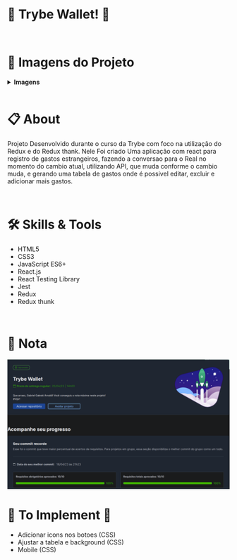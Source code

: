 # :money_with_wings: Trybe Wallet! :money_with_wings:

<br>

# :camera_flash: Imagens do Projeto

<details>
  <summary><strong>Imagens</strong></summary><br />
  
  <img width="900" alt="Imagem pagina de login" src="./imagesReadme/pageLogin.png">
  <img width="900" alt="Imagem pagina wallet" src="./imagesReadme/pageWallet.png">

</details>

<br>

# :clipboard: About
Projeto Desenvolvido durante o curso da Trybe com foco na utilização do Redux e do Redux thank. Nele Foi criado Uma aplicação com react para registro de gastos estrangeiros, fazendo a conversao para o Real no momento do cambio atual, utilizando API, que muda conforme o cambio muda, e gerando uma tabela de gastos onde é possivel editar, excluir e adicionar mais gastos.


<br>

# :hammer_and_wrench: Skills & Tools

- HTML5
- CSS3
- JavaScript ES6+
- React.js
- React Testing Library
- Jest
- Redux
- Redux thunk

<br>

# :scroll: Nota

 <img width="700" alt="Imagem pagina wallet" src="./imagesReadme/nota.png">
 
# :construction: To Implement :construction:

- Adicionar icons nos botoes (CSS)
- Ajustar a tabela e background (CSS)
- Mobile (CSS)
